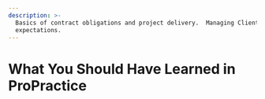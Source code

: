 ```yaml
---
description: >-
  Basics of contract obligations and project delivery.  Managing Client
  expectations.
---
```


# What You Should Have Learned in ProPractice


